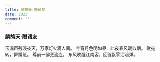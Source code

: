 ```yaml
---
title: 鹧鸪天·赠诸友
date: 2023
comment: ''
---
```

### 鹧鸪天·赠诸友

玉漏声残浸夜天，万家灯火满人间。
今宵月色明如昼，此夜春风暖似烟。
歌宛转，舞蹁跹。
尊前一醉更流连。
东风吹醒江南客，回首飘零泪暗弹。